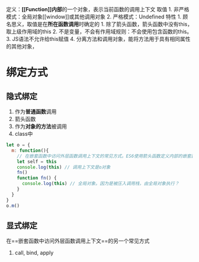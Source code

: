 定义：**[[Function]]内部**的一个对象，表示当前函数的调用上下文
取值
	1. 非严格模式：全局对象[[window]]或其他调用对象
	2. 严格模式：Undefined
特性
	1. 顾名思义，取值是在**所在函数调用**时确定的
		1. 除了箭头函数，箭头函数中没有this，取上级作用域的this
	2. 不是变量，不会有作用域规则：不会使用包含函数的this。
	3. JS语法不允许给this赋值
	4. 分离方法和调用对象，能将方法用于具有相同属性的其他对象，

# 绑定方式
## 隐式绑定
1. 作为**普通函数**调用
2. 箭头函数
3. 作为**对象的方法**被调用
4. class中

```javascript
let o = {
  m: function(){
    // 在嵌套函数中访问外层函数调用上下文的常见方式。ES6使用箭头函数定义内部的嵌套函数
    let self = this 
    console.log(this) // 调用上下文是o对象
    fn()
    function fn() {
      console.log(this) // 全局对象。因为是被压入调用栈，由全局对象执行？
    }
  }
}
o.m() 
```
## 显式绑定
在==嵌套函数中访问外层函数调用上下文==的另一个常见方式
1. call, bind, apply